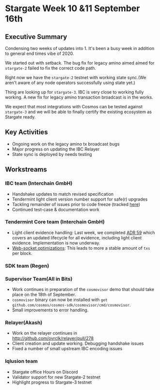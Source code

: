 # Stargate Week 10 &11 September 16th

## Executive Summary

Condensing two weeks of updates into 1. It's been a busy week in addition to general end times vibe of 2020.

We started out with setback. The bug fix for legacy amino aimed aimed for `stargate-2` failed to fix the correct code path.

Right now we have the `stargate-2` testnet with working state sync.(We aren't aware of any node operators successfully using state yet.)

Thing are looking up for `stargate-3`. IBC is very close to working fully working. A new fix for legacy amino transaction broadcast is in the works.

We expect that most integrations with Cosmos can be tested against `stargate-3` and we will be able to finally certify the existing ecosystem as Stargate ready.

## Key Activities

- Ongoing work on the legacy amino tx broadcast bugs
- Major progress on updating the IBC Relayer
- State sync is deployed by needs testing

## Workstreams

### IBC team (Interchain GmbH)

- Handshake updates to match revised specification
- Tendermint light client version number support for safe(r) upgrades
- Tackling remainder of issues prior to code freeze (tracked [here](https://github.com/cosmos/cosmos-sdk/milestone/21))
- Continued test-case & documentation work

### Tendermint Core team (Interchain GmbH)

- Light client evidence handling: Last week, we completed [ADR 59](https://github.com/tendermint/tendermint/blob/master/docs/architecture/adr-059-evidence-composition-and-lifecycle.md) which covers an updated lifecycle for all evidence, including light client evidence. Implementation is now underway.
- [Web-socket optimizations](https://github.com/tendermint/tendermint/pull/5312): This leads to more a stable amount of `txs` per block.

### SDK team (Regen)

### Supervisor Team(All in Bits)

- Work continues in preparation of the `cosmovisor` demo that should take place on the 18th of September.
- `cosmovisor` binary can now be installed with `get github.com/cosmos/cosmos-sdk/cosmovisor/cmd/cosmovisor`.
- Small improvements to error handling.

### Relayer(Akash)

- Work on the relayer continues in <http://github.com/ovrclk/relayer/pull/278>
- Client creation and update working. Debugging handshake issues
- Fixed a number of small upstream IBC encoding issues

### Iqlusion team

- Stargate office Hours on Discord
- Validator support for new Stargate-2 testnet
- Highlight progress to Stargate-3 testnet
